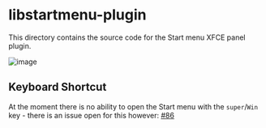 # libstartmenu-plugin
This directory contains the source code for the Start menu XFCE panel plugin.

![image](https://user-images.githubusercontent.com/13258281/141834450-cc629c05-7d97-45c9-aa0d-ff20d1c69880.png)

## Keyboard Shortcut
At the moment there is no ability to open the Start menu with the `super`/`Win` key - there is an issue open for this however: [#86](https://github.com/rozniak/xfce-winxp-tc/issues/86)
